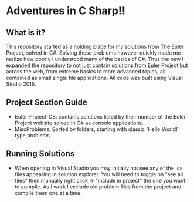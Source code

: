 # Adventures in C Sharp!!

## What is it?
This repository started as a holding place for my solutions from The Euler Project, solved in C#. Solving these problems however quickly made me realize how poorly I understood many of the basics of C#. Thus the new I expanded the repository to not just contain solutions from Euler Project but across the web, from extreme basics to more advanced topics, all contained as small single file applications. All code was built using Visual Studio 2015.

## Project Section Guide
* Euler-Project-CS: contains solutions listed by their number of the Euler Project website solved in C# as console applications.
* MiscProblems: Sorted by folders, starting with classic 'Hello World!' type problems

## Running Solutions
* When opening in Visual Studio you may initially not see any of the .cs files appearing in solution explorer. You will need to toggle on "see all files" then manually right click -> "include in project" the one you want to compile. As I work I exclude old problem files from the project and compile them one at a time.
